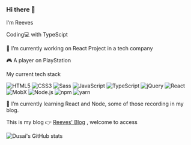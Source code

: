 ### Hi there 👋

I‘m Reeves 

Coding💻 with TypeScipt

🔭 I’m currently working on React Project in a tech company

🎮 A player on PlayStation

My current tech stack

![HTML5](https://img.shields.io/badge/-HTML5-%23E34C26?style=flat&logo=html5&logoColor=ffffff)
![CSS3](https://img.shields.io/badge/-CSS3-%23197CBE?style=flat&logo=css3)
![Sass](https://img.shields.io/badge/-Sass-%23CB6498?style=flat&logo=sass&logoColor=ffffff)
![JavaScript](https://img.shields.io/badge/-JavaScript-%23F7DF1C?style=flat&logo=javascript&logoColor=000000&labelColor=%23ECD83E&color=%23ECD83E)
![TypeScript](https://img.shields.io/badge/-TypeScript-%23579050?style=flat&logo=typescript&logoColor=ffffff&color=3178c6)
![jQuery](https://img.shields.io/badge/-jQuery-%23579050?style=flat&logo=jquery&logoColor=78cff5&color=0769ad)
![React](https://img.shields.io/badge/-React-%23323031?style=flat&logo=react&logoColor=61DAFB)
![MobX](https://img.shields.io/badge/MobX-blue?style=flat&logo=MobX&logoColor=#FF9955)
![Node.js](https://img.shields.io/badge/-Node.js-%23579050?style=flat&logo=node.js&logoColor=ffffff)
![npm](https://img.shields.io/badge/-npm-%23579050?style=flat&logo=npm&logoColor=ffffff&color=2C2C32)
![yarn](https://img.shields.io/badge/-yarn-%23579050?style=flat&logo=yarn&logoColor=ffffff&color=2C8EBB)

🌱 I’m currently learning React and Node, some of those recording in my blog.

 This is my blog 👉  [Reeves' Blog](https://ericreevess.github.io/) , welcome to access
 
![Dusai's GitHub stats](https://github-readme-stats.vercel.app/api?username=EricReevess&show_icons=true&theme=radical)


<!--
**EricReevess/EricReevess** is a ✨ _special_ ✨ repository because its `README.md` (this file) appears on your GitHub profile.

Here are some ideas to get you started:

- 🔭 I’m currently working on ...
- 🌱 I’m currently learning ...
- 👯 I’m looking to collaborate on ...
- 🤔 I’m looking for help with ...
- 💬 Ask me about ...
- 📫 How to reach me: ...
- 😄 Pronouns: ...
- ⚡ Fun fact: ...
-->

